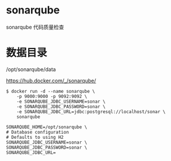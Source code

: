 # sonarqube
sonarqube 代码质量检查

# 数据目录
/opt/sonarqube/data

https://hub.docker.com/_/sonarqube/

```
$ docker run -d --name sonarqube \
    -p 9000:9000 -p 9092:9092 \
    -e SONARQUBE_JDBC_USERNAME=sonar \
    -e SONARQUBE_JDBC_PASSWORD=sonar \
    -e SONARQUBE_JDBC_URL=jdbc:postgresql://localhost/sonar \
    sonarqube
```



    SONARQUBE_HOME=/opt/sonarqube \
    # Database configuration
    # Defaults to using H2
    SONARQUBE_JDBC_USERNAME=sonar \
    SONARQUBE_JDBC_PASSWORD=sonar \
    SONARQUBE_JDBC_URL=